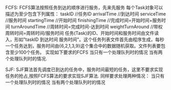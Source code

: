FCFS:
FCFS算法按照任务到达的顺序进行服务，先来先服务 
每个Task对象可以描述为至少包含下列属性： taskID //任务ID 
                                    arrivalTime //到达时间 
                                    serviceTime //服务时间 
                                    startingTime //开始时间 
                                    finishingTime //完成时间=开始时间+服务时间 
                                    turnAroundTime //周转时间=完成时间-达到时间 
                                    weightTurnAround //带权周转时间=周转时间/服务时间 
任务(Task)的ID、开始时间和服务时间由文件读入，形如"taskID 到达时间 服务时间"。这个任务列表文件首先由程序生成，每秒一个任务达到，服务时间由{6,2,1,3,9}这个集合中的数据随机获取。文件列表要包含至少100个任务。 实现如下要求的FCFS 当只有一个处理队列时的情况 当有两个处理队列时的情况.

SJF:
SJF算法首先调度已到达的任务中，服务时间最短的任务，这里不要求实现任务的抢占,按照FCFS算法的要求实现SJF算法. 同样要求处理两种情况： 当只有一个处理队列时的情况 当有两个处理队列时的情况
